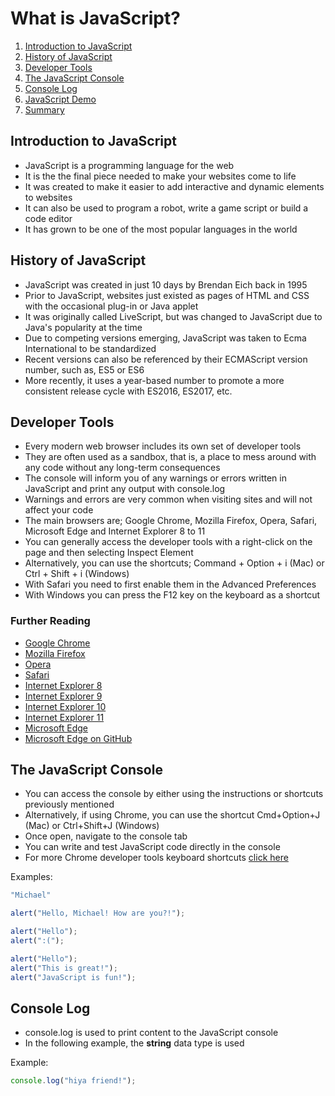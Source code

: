 # What is JavaScript?

1. [Introduction to JavaScript](#introduction-to-javascript)
2. [History of JavaScript](#history-of-javascript)
3. [Developer Tools](#developer-tools)
4. [The JavaScript Console](#the-javascript-console)
5. [Console Log](#console-log)
6. [JavaScript Demo](#javascript-demo)
7. [Summary](#summary)

## Introduction to JavaScript
- JavaScript is a programming language for the web
- It is the the final piece needed to make your websites come to life
- It was created to make it easier to add interactive and dynamic elements to websites
- It can also be used to program a robot, write a game script or build a code editor
- It has grown to be one of the most popular languages in the world

## History of JavaScript
- JavaScript was created in just 10 days by Brendan Eich back in 1995
- Prior to JavaScript, websites just existed as pages of HTML and CSS with the occasional plug-in or Java applet
- It was originally called LiveScript, but was changed to JavaScript due to Java's popularity at the time
- Due to competing versions emerging, JavaScript was taken to Ecma International to be standardized
- Recent versions can also be referenced by their ECMAScript version number, such as, ES5 or ES6
- More recently, it uses a year-based number to promote a more consistent release cycle with ES2016, ES2017, etc.

## Developer Tools
- Every modern web browser includes its own set of developer tools
- They are often used as a sandbox, that is, a place to mess around with any code without any long-term consequences
- The console will inform you of any warnings or errors written in JavaScript and print any output with console.log 
- Warnings and errors are very common when visiting sites and will not affect your code
- The main browsers are; Google Chrome, Mozilla Firefox, Opera, Safari, Microsoft Edge and Internet Explorer 8 to 11
- You can generally access the developer tools with a right-click on the page and then selecting Inspect Element
- Alternatively, you can use the shortcuts; Command + Option + i (Mac) or Ctrl + Shift + i (Windows)
- With Safari you need to first enable them in the Advanced Preferences
- With Windows you can press the F12 key on the keyboard as a shortcut

### Further Reading
- [Google Chrome](https://developers.google.com/web/tools/chrome-devtools/)
- [Mozilla Firefox](https://developer.mozilla.org/en-US/docs/Tools)
- [Opera](https://www.opera.com/dragonfly/)
- [Safari](https://developer.apple.com/safari/tools/)
- [Internet Explorer 8](https://msdn.microsoft.com/en-us/library/dd565628.aspx)
- [Internet Explorer 9](https://docs.microsoft.com/en-us/previous-versions/windows/internet-explorer/ie-developer/samples/gg589512(v=vs.85))
- [Internet Explorer 10](https://docs.microsoft.com/en-us/previous-versions/windows/internet-explorer/ie-developer/dev-guides/hh673549(v=vs.85))
- [Internet Explorer 11](https://docs.microsoft.com/en-us/previous-versions/windows/internet-explorer/ie-developer/dev-guides/bg182636(v=vs.85))
- [Microsoft Edge](https://docs.microsoft.com/de-de/microsoft-edge/devtools-guide)
- [Microsoft Edge on GitHub](https://github.com/MicrosoftDocs/edge-developer)

## The JavaScript Console

- You can access the console by either using the instructions or shortcuts previously mentioned
- Alternatively, if using Chrome, you can use the shortcut Cmd+Option+J (Mac) or Ctrl+Shift+J (Windows)
- Once open, navigate to the console tab
- You can write and test JavaScript code directly in the console
- For more Chrome developer tools keyboard shortcuts [click here](https://developers.google.com/web/tools/chrome-devtools/shortcuts)

Examples:

```js 
"Michael"
```

```js
alert("Hello, Michael! How are you?!");
```

```js
alert("Hello");
alert(":(");
```

```js
alert("Hello");
alert("This is great!");
alert("JavaScript is fun!");
```

## Console Log

- console.log is used to print content to the JavaScript console
- In the following example, the **string** data type is used

Example:

```js
console.log("hiya friend!");
```

